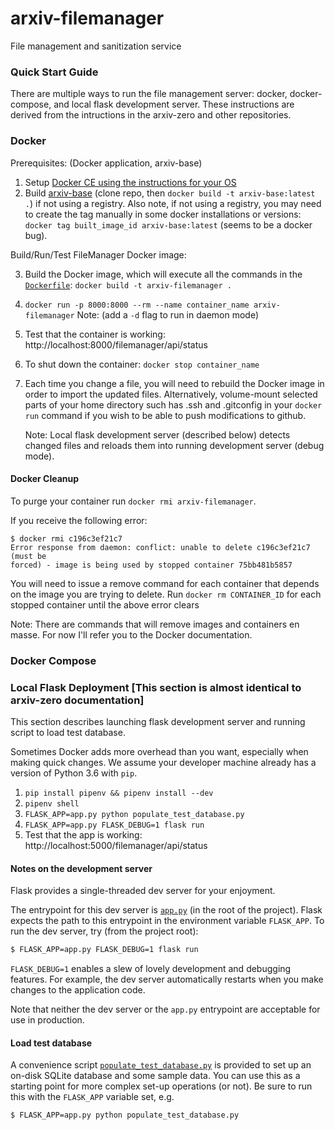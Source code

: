 # arxiv-filemanager
File management and sanitization service

### Quick Start Guide

There are multiple ways to run the file management server: docker, docker-compose, and local flask development server. These instructions are derived from the intructions in the arxiv-zero and other repositories.


### Docker

Prerequisites: (Docker application, arxiv-base)

1.  Setup [Docker CE using the instructions for your OS](https://docs.docker.com/engine/installation/)
2.  Build [arxiv-base](https://github.com/cul-it/arxiv-base) 
    (clone repo, then `docker build -t arxiv-base:latest .`) if not using a registry.
    Also note, if not using a registry, you may need to create the tag manually in some docker
    installations or versions: `docker tag built_image_id arxiv-base:latest` (seems to be a docker bug).

Build/Run/Test FileManager Docker image:

3.  Build the Docker image, which will execute all the commands in the 
    [`Dockerfile`](https://github.com/cul-it/arxiv-zero/blob/master/Dockerfile): 
    `docker build -t arxiv-filemanager .`
4.  `docker run -p 8000:8000 --rm --name container_name arxiv-filemanager` 
     Note: (add a `-d` flag to run in daemon mode)
5.  Test that the container is working: http://localhost:8000/filemanager/api/status
6.  To shut down the container: `docker stop container_name`
7.  Each time you change a file, you will need to rebuild the Docker image in
    order to import the updated files. Alternatively, volume-mount selected parts
    of your home directory such has .ssh and .gitconfig in your `docker run` command
    if you wish to be able to push modifications to github.

    Note: Local flask development server (described below) detects changed files and reloads them
          into running development server (debug mode).

#### Docker Cleanup

To purge your container run  `docker rmi arxiv-filemanager`.

If you receive the following error:

```
$ docker rmi c196c3ef21c7
Error response from daemon: conflict: unable to delete c196c3ef21c7 (must be
forced) - image is being used by stopped container 75bb481b5857
``` 

You will need to issue a remove command for each container that depends on the 
image you are trying to delete. Run `docker rm CONTAINER_ID` for each stopped container 
until the above error clears

Note: There are commands that will remove images and containers en masse. For now I'll
refer you to the Docker documentation.

### Docker Compose



### Local Flask Deployment [This section is almost identical to arxiv-zero documentation]

This section describes launching flask development server and running script to load
test database.

Sometimes Docker adds more overhead than you want, especially when making quick
changes. We assume your developer machine already has a version of Python 3.6
with `pip`.

1.  `pip install pipenv && pipenv install --dev`
2.  `pipenv shell` 
3.  `FLASK_APP=app.py python populate_test_database.py`
4.  `FLASK_APP=app.py FLASK_DEBUG=1 flask run`
5.  Test that the app is working: http://localhost:5000/filemanager/api/status

#### Notes on the development server

Flask provides a single-threaded dev server for your enjoyment.

The entrypoint for this dev server is [``app.py``](app.py) (in the root of the
project). Flask expects the path to this entrypoint in the environment variable
``FLASK_APP``. To run the dev server, try (from the project root):

```bash
$ FLASK_APP=app.py FLASK_DEBUG=1 flask run
```

``FLASK_DEBUG=1`` enables a slew of lovely development and debugging features.
For example, the dev server automatically restarts when you make changes to the
application code.

Note that neither the dev server or the ``app.py`` entrypoint are acceptable
for use in production.

#### Load test database

A convenience script [``populate_test_database.py``](populate_test_database.py)
is provided to set up an on-disk SQLite database and some sample data. You can
use this as a starting point for more complex set-up operations (or not). Be
sure to run this with the ``FLASK_APP`` variable set, e.g.

```bash
$ FLASK_APP=app.py python populate_test_database.py
```



